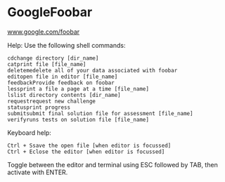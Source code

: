 # GoogleFoobar
www.google.com/foobar

Help:
Use the following shell commands:

    cdchange directory [dir_name]
    catprint file [file_name]
    deletemedelete all of your data associated with foobar
    editopen file in editor [file_name]
    feedbackProvide feedback on foobar
    lessprint a file a page at a time [file_name]
    lslist directory contents [dir_name]
    requestrequest new challenge
    statusprint progress
    submitsubmit final solution file for assessment [file_name]
    verifyruns tests on solution file [file_name]


Keyboard help:

    Ctrl + Ssave the open file [when editor is focussed]
    Ctrl + Eclose the editor [when editor is focussed]


Toggle between the editor and terminal using ESC followed by TAB, then activate with ENTER.


